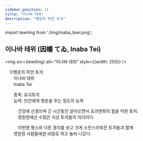 ```yaml
---
sidebar_position: 11
title: "이나바 테위"
description: "행운의 하얀 토끼"
---
```


import tewiImg from './img/inaba_tewi.png';

## 이나바 테위 (因幡 てゐ, Inaba Tei)

<img src={tewiImg} alt="이나바 테위" style={{width: 250}} />

　○행운의 하얀 토끼  
　　이나바 테위  
　　Inaba Tei  

　　종족: 요괴토끼  
　　능력: 인간에게 행운을 주는 정도의 능력  

　　　건강에 신경쓰며 긴 시간동안 살아오면서 요괴변화의 힘을 익힌 토끼.  
　　　영원정에선 수많은 지상 토끼들의 리더이다.  

　　　이번엔 평소와 다른 경치를 보고 크게 소란스러워진 토끼들과 함께  
　　영원정 사람들에겐 비밀로 하고 놀러 나갔다.  
